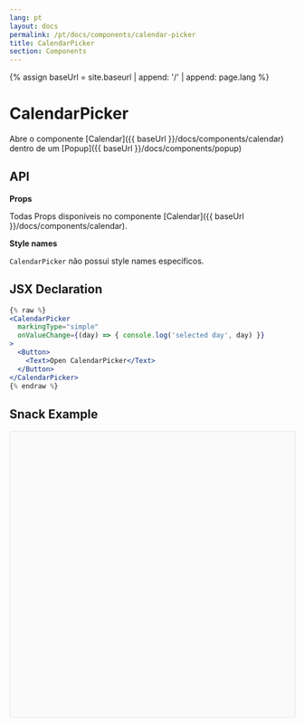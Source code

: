 ```yaml
---
lang: pt
layout: docs
permalink: /pt/docs/components/calendar-picker
title: CalendarPicker
section: Components
---
```

{% assign baseUrl = site.baseurl | append: '/' | append: page.lang %}

# CalendarPicker

Abre o componente [Calendar]({{ baseUrl }}/docs/components/calendar) dentro de um [Popup]({{ baseUrl }}/docs/components/popup)

## API

**Props**

Todas Props disponíveis no componente [Calendar]({{ baseUrl }}/docs/components/calendar).

**Style names**

`CalendarPicker` não possui style names especificos.

## JSX Declaration

``` jsx
{% raw %}
<CalendarPicker
  markingType="simple"
  onValueChange={(day) => { console.log('selected day', day) }}
>
  <Button>
    <Text>Open CalendarPicker</Text>
  </Button>
</CalendarPicker>
{% endraw %}
```

## Snack Example

<div data-snack-id="@lighthouse/calendarpicker-example---lighthouse-ui" data-snack-platform="ios" data-snack-preview="true" data-snack-theme="light" style="overflow:hidden;background:#fafafa;border:1px solid rgba(0,0,0,.08);border-radius:4px;height:505px;width:100%"></div>
<script async src="https://snack.expo.io/embed.js"></script>
